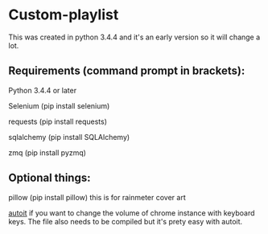 # Custom-playlist

This was created in python 3.4.4 and it's an early version so it will change a lot.

## Requirements (command prompt in brackets):

Python 3.4.4 or later

Selenium (pip install selenium)

requests (pip install requests)

sqlalchemy (pip install SQLAlchemy)

zmq (pip install pyzmq)


## Optional things:

pillow (pip install pillow) this is for rainmeter cover art

[autoit](https://www.autoitscript.com/site/) if you want to change the volume of chrome instance with keyboard keys. The file also needs to be compiled but it's prety easy with autoit.
